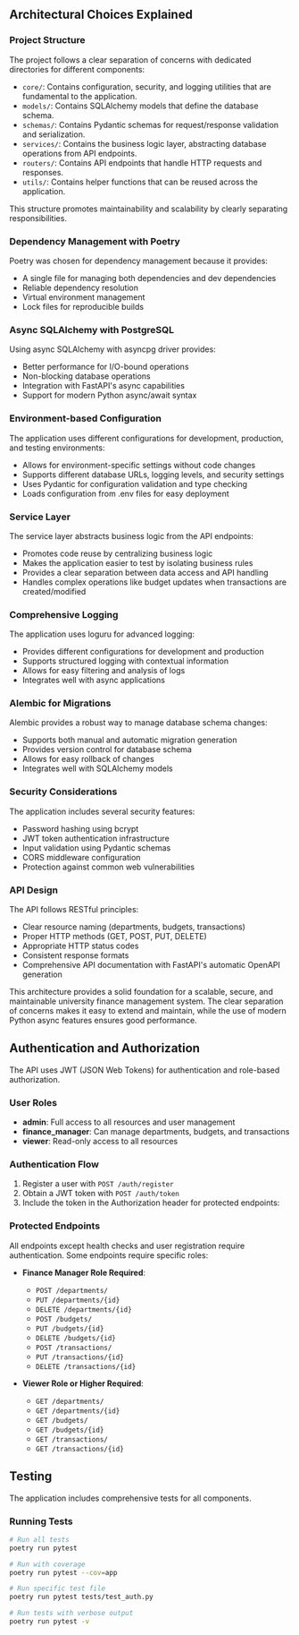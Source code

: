 
## Architectural Choices Explained

### Project Structure
The project follows a clear separation of concerns with dedicated directories for different components:
- `core/`: Contains configuration, security, and logging utilities that are fundamental to the application.
- `models/`: Contains SQLAlchemy models that define the database schema.
- `schemas/`: Contains Pydantic schemas for request/response validation and serialization.
- `services/`: Contains the business logic layer, abstracting database operations from API endpoints.
- `routers/`: Contains API endpoints that handle HTTP requests and responses.
- `utils/`: Contains helper functions that can be reused across the application.

This structure promotes maintainability and scalability by clearly separating responsibilities.

### Dependency Management with Poetry
Poetry was chosen for dependency management because it provides:
- A single file for managing both dependencies and dev dependencies
- Reliable dependency resolution
- Virtual environment management
- Lock files for reproducible builds

### Async SQLAlchemy with PostgreSQL
Using async SQLAlchemy with asyncpg driver provides:
- Better performance for I/O-bound operations
- Non-blocking database operations
- Integration with FastAPI's async capabilities
- Support for modern Python async/await syntax

### Environment-based Configuration
The application uses different configurations for development, production, and testing environments:
- Allows for environment-specific settings without code changes
- Supports different database URLs, logging levels, and security settings
- Uses Pydantic for configuration validation and type checking
- Loads configuration from .env files for easy deployment

### Service Layer
The service layer abstracts business logic from the API endpoints:
- Promotes code reuse by centralizing business logic
- Makes the application easier to test by isolating business rules
- Provides a clear separation between data access and API handling
- Handles complex operations like budget updates when transactions are created/modified

### Comprehensive Logging
The application uses loguru for advanced logging:
- Provides different configurations for development and production
- Supports structured logging with contextual information
- Allows for easy filtering and analysis of logs
- Integrates well with async applications

### Alembic for Migrations
Alembic provides a robust way to manage database schema changes:
- Supports both manual and automatic migration generation
- Provides version control for database schema
- Allows for easy rollback of changes
- Integrates well with SQLAlchemy models

### Security Considerations
The application includes several security features:
- Password hashing using bcrypt
- JWT token authentication infrastructure
- Input validation using Pydantic schemas
- CORS middleware configuration
- Protection against common web vulnerabilities

### API Design
The API follows RESTful principles:
- Clear resource naming (departments, budgets, transactions)
- Proper HTTP methods (GET, POST, PUT, DELETE)
- Appropriate HTTP status codes
- Consistent response formats
- Comprehensive API documentation with FastAPI's automatic OpenAPI generation

This architecture provides a solid foundation for a scalable, secure, and maintainable university finance management system. The clear separation of concerns makes it easy to extend and maintain, while the use of modern Python async features ensures good performance.


## Authentication and Authorization

The API uses JWT (JSON Web Tokens) for authentication and role-based authorization.

### User Roles

- **admin**: Full access to all resources and user management
- **finance_manager**: Can manage departments, budgets, and transactions
- **viewer**: Read-only access to all resources

### Authentication Flow

1. Register a user with `POST /auth/register`
2. Obtain a JWT token with `POST /auth/token`
3. Include the token in the Authorization header for protected endpoints:



### Protected Endpoints

All endpoints except health checks and user registration require authentication. Some endpoints require specific roles:

- **Finance Manager Role Required**:
  - `POST /departments/`
  - `PUT /departments/{id}`
  - `DELETE /departments/{id}`
  - `POST /budgets/`
  - `PUT /budgets/{id}`
  - `DELETE /budgets/{id}`
  - `POST /transactions/`
  - `PUT /transactions/{id}`
  - `DELETE /transactions/{id}`

- **Viewer Role or Higher Required**:
  - `GET /departments/`
  - `GET /departments/{id}`
  - `GET /budgets/`
  - `GET /budgets/{id}`
  - `GET /transactions/`
  - `GET /transactions/{id}`

## Testing

The application includes comprehensive tests for all components.

### Running Tests

```bash
# Run all tests
poetry run pytest

# Run with coverage
poetry run pytest --cov=app

# Run specific test file
poetry run pytest tests/test_auth.py

# Run tests with verbose output
poetry run pytest -v


